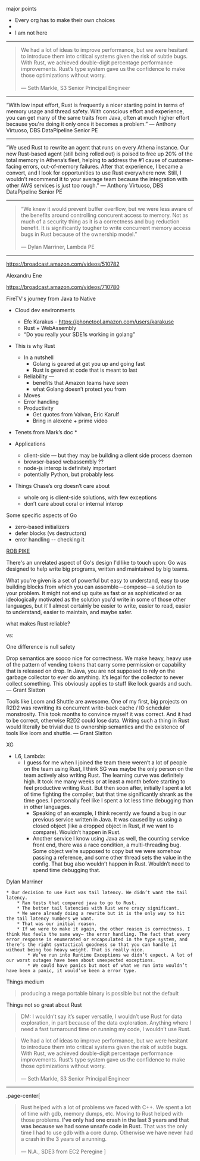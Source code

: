 major points

* Every org has to make their own choices
* 
* I am not here

---

> We had a lot of ideas to improve performance, but we were hesitant to introduce them into critical systems given the risk of subtle bugs. With Rust, we achieved double-digit percentage performance improvements. Rust’s type system gave us the confidence to make those optimizations without worry.
> <br/>
> <br/>
> — Seth Markle, S3 Senior Principal Engineer 

---

“With low input effort, Rust is frequently a nicer starting point in terms of memory usage and thread safety. With conscious effort and experience, you can get many of the same traits from Java, often at much higher effort because you're doing it only once it becomes a problem.” — Anthony Virtuoso, DBS DataPipeline Senior PE

---

“We used Rust to rewrite an agent that runs on every Athena instance. Our new Rust-based agent (still being rolled out) is poised to free up 20% of the total memory in Athena’s fleet, helping to address the #1 cause of customer-facing errors, out-of-memory failures. After that experience, I became a convert, and I look for opportunities to use Rust everywhere now. Still, I wouldn’t recommend it to your average team because the integration with other AWS services is just too rough.” — Anthony Virtuoso, DBS DataPipeline Senior PE

---

> “We knew it would prevent buffer overflow, but we were less aware of the benefits around controlling concurent access to memory. Not as much of a security thing as it is a correctness and bug reduction benefit. It is significantly tougher to write concurrent memory access bugs in Rust because of the ownership model.”
> <br><br>
> — Dylan Marriner, Lambda PE

---

https://broadcast.amazon.com/videos/510782

Alexandru Ene 

https://broadcast.amazon.com/videos/710780

FireTV's journey from Java to Native 

* Cloud dev environments 
    * Efe Karakus - https://phonetool.amazon.com/users/karakuse
    * Rust + WebAssembly
    * “Do you really your SDE1s working in golang”

* This is why Rust 
    * In a nutshell
        * Golang is geared at get you up and going fast
        * Rust is geared at code that is meant to last
    * Reliability —
        * benefits that Amazon teams have seen
        * what Golang doesn’t protect you from
    * Moves
    * Error handling
    * Productivity
        * Get quotes from Valvan, Eric Karulf
        * Bring in alexene + prime video
* Tenets from Mark’s doc
    * 
* Applications
    * client-side — but they may be building a client side process daemon
    * browser-based webassembly ??
    * node-js interop is definitely important
    * potentially Python, but probably less
* Things Chase’s org doesn’t care about
    * whole org is client-side solutions, with few exceptions
    * don’t care about coral or internal interop

Some specific aspects of Go

* zero-based initializers
* defer blocks (vs destructors)
* error handling -- checking it

[ROB PIKE](https://commandcenter.blogspot.com/2012/06/less-is-exponentially-more.html)

There's an unrelated aspect of Go's design I'd like to touch upon: Go was designed to help write big programs, written and maintained by big teams.

What you're given is a set of powerful but easy to understand, easy to use building blocks from which you can assemble—compose—a solution to your problem. It might not end up quite as fast or as sophisticated or as ideologically motivated as the solution you'd write in some of those other languages, but it'll almost certainly be easier to write, easier to read, easier to understand, easier to maintain, and maybe safer.

what makes Rust reliable?


vs:

One difference is null safety

Drop semantics are soooo nice for correctness. We make heavy, heavy use of the pattern of vending tokens that carry some permission or capability that is released on drop. In Java, you are not supposed to rely on the garbage collector to ever do anything. It’s legal for the collector to never collect something. This obviously applies to stuff like lock guards and such. — Grant Slatton

Tools like Loom and Shuttle are awesome. One of my first, big projects on R2D2 was rewriting its concurrent write-back cache / IO scheduler monstrosity. This took months to convince myself it was correct. And it had to be correct, otherwise R2D2 could lose data. Writing such a thing in Rust would literally be trivial due to ownership semantics and the existence of tools like loom and shuttle. — Grant Slatton

XG

* L6, Lambda:
    * I guess for me when I joined the team there weren’t a lot of people on the team using Rust, I think SG was maybe the only person on the team actively also writing Rust. The learning curve was definitely high. It took me many weeks or at least a month before starting to feel productive writing Rust. But then soon after, initially I spent a lot of time fighting the compiler, but that time significantly shrank as the time goes. I personally feel like I spent a lot less time debugging than in other languages. 
        * Speaking of an example, I think recently we found a bug in our previous service written in Java. It was caused by us using a closed object (like a dropped object in Rust, if we want to compare). Wouldn’t happen in Rust.
        * Another service I know using Java as well, the counting service front end, there was a race condition, a multi-threading bug. Some object we’re supposed to copy but we were somehow passing a reference, and some other thread sets the value in the config. That bug also wouldn’t happen in Rust. Wouldn’t need to spend time debugging that.



Dylan Marriner

    * Our decision to use Rust was tail latency. We didn’t want the tail latency. 
        * Ran tests that compared java to go to Rust.
        * The better tail latencies with Rust were crazy significant.
        * We were already doing a rewrite but it is the only way to hit the tail latency numbers we want.
        * That was our initial reason.
        * If we were to make it again, the other reason is correctness. I think Max feels the same way— the error handling. The fact that every error response is enumerated or encapsulated in the type system, and there’s the right syntactical goodness so that you can handle it without being too heavy weight. That is really nice.
            * We’ve run into Runtime Exceptions we didn’t expect. A lot of our worst outages have been about unexpected exceptions.
            * We could have panics but most of what we run into wouldn’t have been a panic, it would’ve been a error type.

Things medium

> producing a mega portable binary is possible but not the default

Things not so great about Rust

> DM: I wouldn’t say it’s super versatile, I wouldn’t use Rust for data exploration, in part because of the data exploration. Anything where I need a fast turnaround time on running my code, I wouldn’t use Rust. 



> We had a lot of ideas to improve performance, but we were hesitant to introduce them into critical systems given the risk of subtle bugs. With Rust, we achieved double-digit percentage performance improvements. Rust’s type system gave us the confidence to make those optimizations without worry.
> <br/> <br/>
> — Seth Markle, S3 Senior Principal Engineer 

---


.page-center[
> Rust helped with a lot of problems we faced with C++. We spent a lot of time with gdb, memory dumps, etc. Moving to Rust helped with those problems. **I’ve only had one crash in the last 3 years and that was because we had some unsafe code in Rust.** That was the only time I had to use gdb with a core dump. Otherwise we have never had a crash in the 3 years of a running.
> <br><br>
> — N.A., SDE3 from EC2 Peregine
]